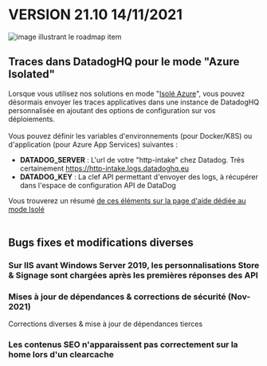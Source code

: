 <div class='releaseNotesVersion'>
<div class='titreEtDate'><h1>VERSION 21.10 <span class='date-release'>14/11/2021</span></h1></div>
<div class='releasesImportantes'>
<!-- item 15571 -->
<div class='roadmapItem'>
<div class='image'><img src='' alt='image illustrant le roadmap item' /></div>
<div class='titre'><h2>Traces dans DatadogHQ pour le mode "Azure Isolated"</h2></div>
<div class='description'><div><div style="box-sizing:border-box;">Lorsque vous utilisez nos solutions en mode &quot;<a href="https://aide.altazion.com/fr-fr/administration/onpremise/isolated/deploiement-azure.html" style="box-sizing:border-box;text-decoration:underline;cursor:pointer;">Isolé Azure</a>&quot;, vous pouvez désormais envoyer les traces applicatives dans une instance de DatadogHQ personnalisée en ajoutant des options de configuration sur vos déploiements. </div><div style="box-sizing:border-box;"><br> </div><div style="box-sizing:border-box;">Vous pouvez définir les variables d'environnements (pour Docker/K8S) ou d'application (pour Azure App Services) suivantes : </div><div style="box-sizing:border-box;"><ul><li><b>DATADOG_SERVER</b> : L'url de votre &quot;http-intake&quot; chez Datadog. Très certainement <a href="https://http-intake.logs.datadoghq.eu">https://http-intake.logs.datadoghq.eu</a> </li><li><b>DATADOG_KEY</b> : La clef API permettant d'envoyer des logs, à récupérer dans l'espace de configuration API de DataDog </li> </ul> </div><div style="box-sizing:border-box;">Vous trouverez un résumé<span>&nbsp;</span><a href="https://aide.altazion.com/fr-fr/administration/onpremise/isolated/deploiement-azure.html" style="box-sizing:border-box;text-decoration:underline;cursor:pointer;">de ces éléments sur la page d'aide dédiée au mode Isolé</a> </div><br> </div></div>
</div>
</div>
<h2>Bugs fixes et modifications diverses</h2>
<div class='bugsEtMod'>
<div class='correctionsOuMod'>
<div class='titre'><h3>Sur IIS avant Windows Server 2019, les personnalisations Store & Signage sont chargées après les premières réponses des API</h3></div>
</div>
<div class='correctionsOuMod'>
<div class='titre'><h3>Mises à jour de dépendances & corrections de sécurité (Nov-2021)</h3></div>
<div class='description'><div>Corrections diverses &amp; mise à jour de dépendances tierces </div></div>
</div>
<div class='correctionsOuMod'>
<div class='titre'><h3>Les contenus SEO n'apparaissent pas correctement sur la home lors d'un clearcache</h3></div>
</div>
</div>
</div>


